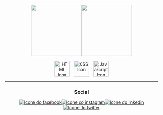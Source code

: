 <div align="center">
  <a href="https://github.com/jgabrielfes">
  <img height="167em" src="https://github-readme-stats.vercel.app/api?username=jgabrielfes&title_color=80c0ff&text_color=eeeeee&show_icons=true&bg_color=0,141e30,243b55&hide_border=true&locale=pt-br&border_radius=20"/></a><a><img height="167em" src="https://github-readme-stats.vercel.app/api/top-langs/?username=jgabrielfes&title_color=80c0ff&text_color=eeeeee&bg_color=0,141e30,243b55&hide_border=true&locale=pt-br&border_radius=17&layout=compact"/></a>
</div>
<br>
<div align="center">
  <img height="50" alt="HTML Icon" src="https://cdn.jsdelivr.net/gh/devicons/devicon/icons/html5/html5-original.svg"/>&emsp;<img height="50" alt="CSS Icon" src="https://cdn.jsdelivr.net/gh/devicons/devicon/icons/css3/css3-original.svg"/>&emsp;<img height="50" alt="Javascript Icon" src="https://cdn.jsdelivr.net/gh/devicons/devicon/icons/javascript/javascript-original.svg"/>
</div>
<hr>
<h3 align="center">Social</h3>
<div align="center">
  <a href="https://www.facebook.com/jgabrielfes/"><img heigth="30" alt="Icone do facebook" src="https://img.shields.io/badge/Facebook-1877F2?style=for-the-badge&logo=facebook&logoColor=white"></a><a href="https://www.instagram.com/jgabrielfes/"><img heigth="30" alt="Icone do instagram" src="https://img.shields.io/badge/Instagram-E4405F?style=for-the-badge&logo=instagram&logoColor=white"></a><a href="https://www.linkedin.com/in/jgabrielfes/"><img heigth="30" alt="Icone do linkedin" src="https://img.shields.io/badge/LinkedIn-0077B5?style=for-the-badge&logo=linkedin&logoColor=white"></a><a href="https://twitter.com/jgabrielfes"><img heigth="30" alt="Icone do twitter" src="https://img.shields.io/badge/Twitter-1DA1F2?style=for-the-badge&logo=twitter&logoColor=white"></a>
</div>

